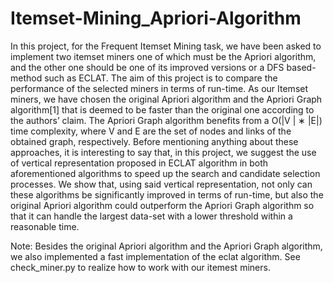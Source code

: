 # Itemset-Mining_Apriori-Algorithm
In this project, for the Frequent Itemset Mining task, we have been asked to implement two itemset miners
one of which must be the Apriori algorithm, and the other one should be one of its improved versions or a
DFS based-method such as ECLAT. The aim of this project is to compare the performance of the selected
miners in terms of run-time. As our Itemset miners, we have chosen the original Apriori algorithm and
the Apriori Graph algorithm[1] that is deemed to be faster than the original one according to the authors’
claim. The Apriori Graph algorithm benefits from a O(|V | ∗ |E|) time complexity, where V and E are the set
of nodes and links of the obtained graph, respectively. Before mentioning anything about these approaches,
it is interesting to say that, in this project, we suggest the use of vertical representation proposed in ECLAT
algorithm in both aforementioned algorithms to speed up the search and candidate selection processes. We
show that, using said vertical representation, not only can these algorithms be significantly improved in terms
of run-time, but also the original Apriori algorithm could outperform the Apriori Graph algorithm so that it
can handle the largest data-set with a lower threshold within a reasonable time.

Note: Besides the original Apriori algorithm and the Apriori Graph algorithm, we also implemented a fast implementation of the eclat algorithm. See check_miner.py to realize how to work with our itemest miners.
